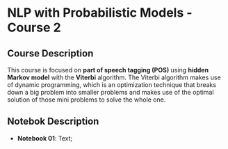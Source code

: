 # NLP with Probabilistic Models - Course 2

## Course Description

This course is focused on **part of speech tagging (POS)** using **hidden Markov model** with the **Viterbi** algorithm. The Viterbi algorithm makes use of dynamic programming, which is an optimization technique that breaks down a big problem into smaller problems and makes use of the optimal solution of those mini problems to solve the whole one. 

## Notebok Description
  - **Notebook 01**: Text;
